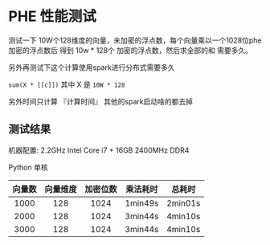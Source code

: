# PHE 性能测试

测试一下 10W个128维度的向量，未加密的浮点数，每个向量乘以一个1028位phe加密的浮点数后 得到 10w * 128个 加密的浮点数，然后求全部的和 需要多久。

另外再测试下这个计算使用spark进行分布式需要多久

`sum(X * [[c]])` 其中 X 是 `10W * 128`

另外时间只计算 『计算时间』 其他的spark启动啥的都去掉

## 测试结果

机器配置: 2.2GHz Intel Core i7 + 16GB 2400MHz DDR4

Python 单核

向量数 | 向量维度 | 加密位数 | 乘法耗时 | 总耗时
:--: | :--: | :--: | :--: | :--:
1000 | 128 | 1024 | 1min49s | 2min01s
2000 | 128 | 1024 | 3min44s | 4min10s
3000 | 128 | 1024 | 3min44s | 4min10s